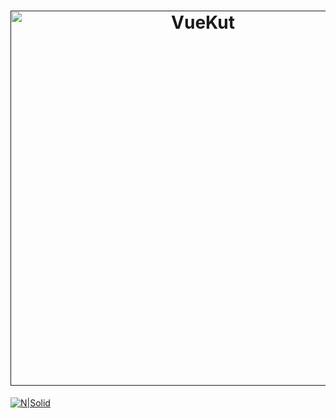 <a href="">
  <h1 align="center">
    <picture>
      <source media="(prefers-color-scheme: dark)" srcset="https://i.imgur.com/3MC4BlT.png">
      <img alt="VueKut" width="600" src="https://i.imgur.com/3MC4BlT.png">
    </picture>
  </h1>
</a>



[![N|Solid](https://img.shields.io/badge/Vue%20js-35495E?style=for-the-badge&logo=vuedotjs&logoColor=4FC08D)](https://vuejs.org/)

